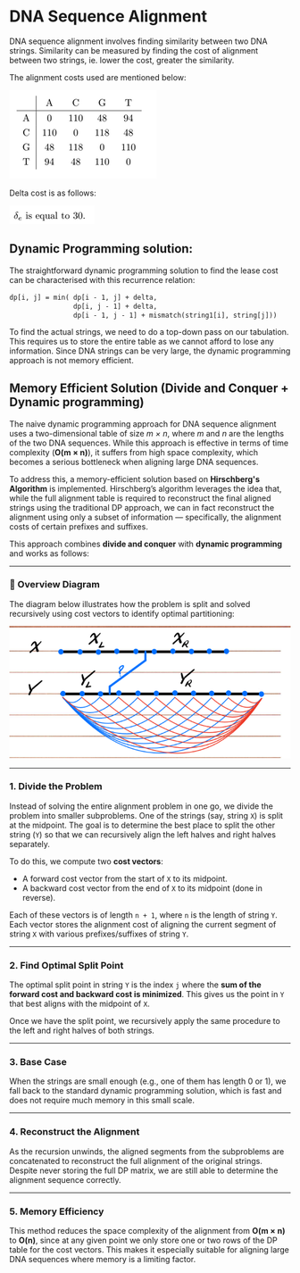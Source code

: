 # DNA Sequence Alignment

DNA sequence alignment involves finding similarity between two DNA strings. Similarity can be measured by finding the cost of alignment between two strings, ie. lower the cost, greater the similarity.

The alignment costs used are mentioned below:

![image info](./pictures/MismatchCosts.png)

Delta cost is as follows:

![image info](./pictures/Delta.png)

## Dynamic Programming solution:

The straightforward dynamic programming solution to find the lease cost can be characterised with this recurrence relation:

```
dp[i, j] = min( dp[i - 1, j] + delta, 
                dp[i, j - 1] + delta, 
                dp[i - 1, j - 1] + mismatch(string1[i], string[j]))
```

To find the actual strings, we need to do a top-down pass on our tabulation. This requires us to store the entire table as we cannot afford to lose any information.
Since DNA strings can be very large, the dynamic programming approach is not memory efficient.

## Memory Efficient Solution (Divide and Conquer + Dynamic programming)

The naive dynamic programming approach for DNA sequence alignment uses a two-dimensional table of size *m × n*, where *m* and *n* are the lengths of the two DNA sequences. While this approach is effective in terms of time complexity (**O(m × n)**), it suffers from high space complexity, which becomes a serious bottleneck when aligning large DNA sequences.

To address this, a memory-efficient solution based on **Hirschberg's Algorithm** is implemented. Hirschberg’s algorithm leverages the idea that, while the full alignment table is required to reconstruct the final aligned strings using the traditional DP approach, we can in fact reconstruct the alignment using only a subset of information — specifically, the alignment costs of certain prefixes and suffixes.

This approach combines **divide and conquer** with **dynamic programming** and works as follows:

---

### 📌 Overview Diagram

The diagram below illustrates how the problem is split and solved recursively using cost vectors to identify optimal partitioning:

![Divide and Conquer Diagram](./pictures/DivideAndConquer.png)

---

### 1. Divide the Problem

Instead of solving the entire alignment problem in one go, we divide the problem into smaller subproblems. One of the strings (say, string `X`) is split at the midpoint. The goal is to determine the best place to split the other string (`Y`) so that we can recursively align the left halves and right halves separately.

To do this, we compute two **cost vectors**:
- A forward cost vector from the start of `X` to its midpoint.
- A backward cost vector from the end of `X` to its midpoint (done in reverse).

Each of these vectors is of length `n + 1`, where `n` is the length of string `Y`. Each vector stores the alignment cost of aligning the current segment of string `X` with various prefixes/suffixes of string `Y`.

---

### 2. Find Optimal Split Point

The optimal split point in string `Y` is the index `j` where the **sum of the forward cost and backward cost is minimized**. This gives us the point in `Y` that best aligns with the midpoint of `X`.

Once we have the split point, we recursively apply the same procedure to the left and right halves of both strings.

---

### 3. Base Case

When the strings are small enough (e.g., one of them has length 0 or 1), we fall back to the standard dynamic programming solution, which is fast and does not require much memory in this small scale.

---

### 4. Reconstruct the Alignment

As the recursion unwinds, the aligned segments from the subproblems are concatenated to reconstruct the full alignment of the original strings. Despite never storing the full DP matrix, we are still able to determine the alignment sequence correctly.

---

### 5. Memory Efficiency

This method reduces the space complexity of the alignment from **O(m × n)** to **O(n)**, since at any given point we only store one or two rows of the DP table for the cost vectors. This makes it especially suitable for aligning large DNA sequences where memory is a limiting factor.


